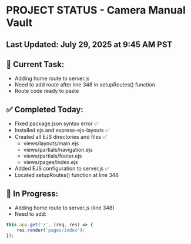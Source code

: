 # PROJECT STATUS - Camera Manual Vault

## Last Updated: July 29, 2025 at 9:45 AM PST

## 🎯 Current Task:
- Adding home route to server.js
- Need to add route after line 348 in setupRoutes() function
- Route code ready to paste

## ✅ Completed Today:
- Fixed package.json syntax error ✅
- Installed ejs and express-ejs-layouts ✅
- Created all EJS directories and files ✅
  - views/layouts/main.ejs
  - views/partials/navigation.ejs
  - views/partials/footer.ejs
  - views/pages/index.ejs
- Added EJS configuration to server.js ✅
- Located setupRoutes() function at line 348

## 🔄 In Progress:
- Adding home route to server.js (line 348)
- Need to add:
```javascript
this.app.get('/', (req, res) => {
    res.render('pages/index');
});
